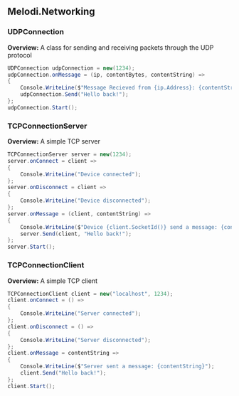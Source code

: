 ## Melodi.Networking

### UDPConnection

**Overview:** A class for sending and receiving packets through the UDP protocol

```c#
UDPConnection udpConnection = new(1234);
udpConnection.onMessage = (ip, contentBytes, contentString) =>
{
    Console.WriteLine($"Message Recieved from {ip.Address}: {contentString}");
    udpConnection.Send("Hello back!");
};
udpConnection.Start();
```

### TCPConnectionServer

**Overview:** A simple TCP server

```c#
TCPConnectionServer server = new(1234);
server.onConnect = client =>
{
    Console.WriteLine("Device connected");
};
server.onDisconnect = client =>
{
    Console.WriteLine("Device disconnected");
};
server.onMessage = (client, contentString) =>
{
    Console.WriteLine($"Device {client.SocketId()} send a message: {contentString}");
    server.Send(client, "Hello back!");
};
server.Start();
```



 ### TCPConnectionClient

**Overview:** A simple TCP client

```c#
TCPConnectionClient client = new("localhost", 1234);
client.onConnect = () =>
{
    Console.WriteLine("Server connected");
};
client.onDisconnect = () =>
{
    Console.WriteLine("Server disconnected");
};
client.onMessage = contentString =>
{
    Console.WriteLine($"Server sent a message: {contentString}");
    client.Send("Hello back!");
};
client.Start();
```


